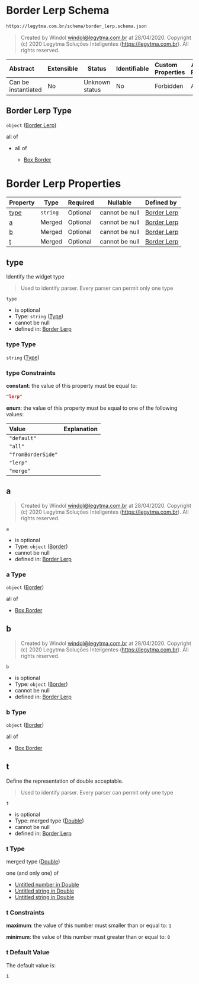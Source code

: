 # Border Lerp Schema

```txt
https://legytma.com.br/schema/border_lerp.schema.json
```




> Created by Windol [windol@legytma.com.br](mailto:windol@legytma.com.br) at 28/04/2020.
> Copyright (c) 2020 Legytma Soluções Inteligentes (<https://legytma.com.br>). All rights reserved.
>

| Abstract            | Extensible | Status         | Identifiable | Custom Properties | Additional Properties | Access Restrictions | Defined In                                                                          |
| :------------------ | ---------- | -------------- | ------------ | :---------------- | --------------------- | ------------------- | ----------------------------------------------------------------------------------- |
| Can be instantiated | No         | Unknown status | No           | Forbidden         | Allowed               | none                | [border_lerp.schema.json](../schema/border_lerp.schema.json "open original schema") |

## Border Lerp Type

`object` ([Border Lerp](border_lerp.md))

all of

-   all of

    -   [Box Border](border-allof-box-border.md "check type definition")

# Border Lerp Properties

| Property      | Type     | Required | Nullable       | Defined by                                                                                                                  |
| :------------ | -------- | -------- | -------------- | :-------------------------------------------------------------------------------------------------------------------------- |
| [type](#type) | `string` | Optional | cannot be null | [Border Lerp](border_lerp-properties-type.md "https&#x3A;//legytma.com.br/schema/border_lerp.schema.json#/properties/type") |
| [a](#a)       | Merged   | Optional | cannot be null | [Border Lerp](border_lerp-properties-border.md "https&#x3A;//legytma.com.br/schema/border.schema.json#/properties/a")       |
| [b](#b)       | Merged   | Optional | cannot be null | [Border Lerp](border_lerp-properties-border-1.md "https&#x3A;//legytma.com.br/schema/border.schema.json#/properties/b")     |
| [t](#t)       | Merged   | Optional | cannot be null | [Border Lerp](app_bar_theme-properties-double.md "https&#x3A;//legytma.com.br/schema/double.schema.json#/properties/t")     |

## type

Identify the widget type


> Used to identify parser. Every parser can permit only one type
>

`type`

-   is optional
-   Type: `string` ([Type](border_lerp-properties-type.md))
-   cannot be null
-   defined in: [Border Lerp](border_lerp-properties-type.md "https&#x3A;//legytma.com.br/schema/border_lerp.schema.json#/properties/type")

### type Type

`string` ([Type](border_lerp-properties-type.md))

### type Constraints

**constant**: the value of this property must be equal to:

```json
"lerp"
```

**enum**: the value of this property must be equal to one of the following values:

| Value              | Explanation |
| :----------------- | ----------- |
| `"default"`        |             |
| `"all"`            |             |
| `"fromBorderSide"` |             |
| `"lerp"`           |             |
| `"merge"`          |             |

## a




> Created by Windol [windol@legytma.com.br](mailto:windol@legytma.com.br) at 28/04/2020.
> Copyright (c) 2020 Legytma Soluções Inteligentes (<https://legytma.com.br>). All rights reserved.
>

`a`

-   is optional
-   Type: `object` ([Border](border_lerp-properties-border-1.md))
-   cannot be null
-   defined in: [Border Lerp](border_lerp-properties-border-1.md "https&#x3A;//legytma.com.br/schema/border.schema.json#/properties/a")

### a Type

`object` ([Border](border_lerp-properties-border-1.md))

all of

-   [Box Border](border-allof-box-border.md "check type definition")

## b




> Created by Windol [windol@legytma.com.br](mailto:windol@legytma.com.br) at 28/04/2020.
> Copyright (c) 2020 Legytma Soluções Inteligentes (<https://legytma.com.br>). All rights reserved.
>

`b`

-   is optional
-   Type: `object` ([Border](border_lerp-properties-border-1.md))
-   cannot be null
-   defined in: [Border Lerp](border_lerp-properties-border-1.md "https&#x3A;//legytma.com.br/schema/border.schema.json#/properties/b")

### b Type

`object` ([Border](border_lerp-properties-border-1.md))

all of

-   [Box Border](border-allof-box-border.md "check type definition")

## t

Define the representation of double acceptable.


> Used to identify parser. Every parser can permit only one type
>

`t`

-   is optional
-   Type: merged type ([Double](app_bar_theme-properties-double.md))
-   cannot be null
-   defined in: [Border Lerp](app_bar_theme-properties-double.md "https&#x3A;//legytma.com.br/schema/double.schema.json#/properties/t")

### t Type

merged type ([Double](app_bar_theme-properties-double.md))

one (and only one) of

-   [Untitled number in Double](double-oneof-0.md "check type definition")
-   [Untitled string in Double](double-oneof-1.md "check type definition")
-   [Untitled string in Double](double-oneof-2.md "check type definition")

### t Constraints

**maximum**: the value of this number must smaller than or equal to: `1`

**minimum**: the value of this number must greater than or equal to: `0`

### t Default Value

The default value is:

```json
1
```
